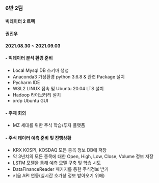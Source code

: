 ### 6반 2팀

#### 빅데이터 2 트랙

#### 권진우 
#### 2021.08.30 ~ 2021.09.03

#### - 빅데이터 분석 환경 준비  
  - Local Mysql DB 스키마 생성
  - Anaconda3 가상환경 python 3.6.8 & 관련 Package 설치  
  - Pycharm IDE 
 - WSL2 LINUX 접속 및 Ubuntu 20.04 LTS 설치
  - Hadoop 라이브러리 설치
  - xrdp Ubuntu GUI

#### - 주제 회의
 - MZ 세대를 위한 주식 학습/투자 플랫폼 

#### - 주식 데이터 예측 준비 및 진행상황 
 - KRX KOSPI, KOSDAQ 모든 종목 정보 DB에 저장
 - 약 3년치의 모든 종목에 대한 Open, High, Low, Close, Volume 정보 저장
 - LSTM 모델을 통해 예측 모델 구축 및 학습 시도
 - DataFinanceReader 패키지를 통한 주식정보 받기
 - 키움 API 연동(실시간 호가창 정보 받아오기 위해)

